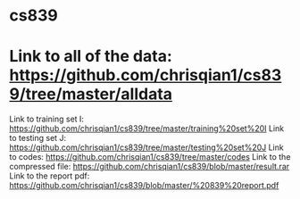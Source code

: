 # cs839
# Link to all of the data: https://github.com/chrisqian1/cs839/tree/master/alldata 
Link to training set I: https://github.com/chrisqian1/cs839/tree/master/training%20set%20I
Link to testing set J: https://github.com/chrisqian1/cs839/tree/master/testing%20set%20J
Link to codes: https://github.com/chrisqian1/cs839/tree/master/codes
Link to the compressed file: https://github.com/chrisqian1/cs839/blob/master/result.rar
Link to the report pdf: https://github.com/chrisqian1/cs839/blob/master/%20839%20report.pdf
